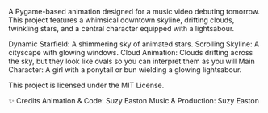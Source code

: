 A Pygame-based animation designed for a music video debuting tomorrow. This project features a whimsical downtown skyline, drifting clouds, twinkling stars, and a central character equipped with a lightsabour. 

Dynamic Starfield: A shimmering sky of animated stars.
Scrolling Skyline: A cityscape with glowing windows.
Cloud Animation: Clouds drifting across the sky, but they look like ovals so you can interpret them as you will
Main Character: A girl with a ponytail or bun wielding a glowing lightsabour.

This project is licensed under the MIT License.

✨ Credits
Animation & Code: Suzy Easton
Music & Production: Suzy Easton
